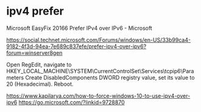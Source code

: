 # ipv4 prefer #

Microsoft EasyFix 20166
Prefer IPv4 over IPv6 - Microsoft

https://social.technet.microsoft.com/Forums/windows/en-US/33b99ca4-9182-4f3d-94ea-7e689c837efe/prefer-ipv4-over-ipv6?forum=winserver8gen

Open RegEdit, navigate to HKEY_LOCAL_MACHINE\SYSTEM\CurrentControlSet\Services\tcpip6\Parameters
Create DisabledComponents DWORD registry value, set its value to 20 (Hexadecimal).
Reboot.

https://www.kapilarya.com/how-to-force-windows-10-to-use-ipv4-over-ipv6
https://go.microsoft.com/?linkid=9728870
